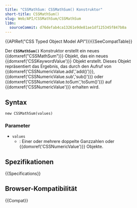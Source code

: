 ```yaml
---
title: "CSSMathSum: CSSMathSum() Konstruktor"
short-title: CSSMathSum()
slug: Web/API/CSSMathSum/CSSMathSum
l10n:
  sourceCommit: d76defab4ca13261e9de81ae1df125345f847b0a
---
```


{{APIRef("CSS Typed Object Model API")}}{{SeeCompatTable}}

Der **`CSSMathSum()`** Konstruktor erstellt ein neues {{domxref("CSSMathSum")}} Objekt, das ein neues {{domxref('CSSKeywordValue')}} Objekt erstellt. Dieses Objekt repräsentiert das Ergebnis, das durch den Aufruf von {{domxref('CSSNumericValue.add','add()')}}, {{domxref('CSSNumericValue.sub','sub()')}} oder {{domxref('CSSNumericValue.toSum','toSum()')}} auf {{domxref('CSSNumericValue')}} erhalten wird.

## Syntax

```js-nolint
new CSSMathSum(values)
```

### Parameter

- `values`
  - : Einer oder mehrere doppelte Ganzzahlen oder {{domxref('CSSNumericValue')}} Objekte.

## Spezifikationen

{{Specifications}}

## Browser-Kompatibilität

{{Compat}}
